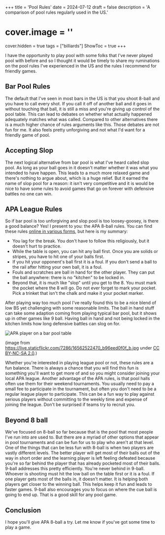 +++
title = 'Pool Rules'
date = 2024-07-12
draft = false
description = 'A comparison of pool rules regularly used in the US.'
# cover.image = ''
cover.hidden = true
tags = ["billiards"]
ShowToc = true
+++

I have the opportunity to play pool with some folks that I've
never played pool with before and so I thought it would be timely
to share my ruminations on the pool rules I've experienced
in the US and the rules I recommend for friendly games.

## Bar Pool Rules

The default that I've seen in most bars in the US is that you
shoot 8-ball and you have to
call every shot.  If you call it off of another ball and it goes in
without touching that ball, it is still a miss and you're giving up
control of the pool table.  This can lead to debates on whether
what actually happened adequately matches what was called.  Compared
to other alternatives there is a much higher chance of rules
arguments like this.  Those debates are not fun for me.
It also feels pretty unforgiving and not what
I'd want for a friendly game of pool.

## Accepting Slop

The next logical alternative from bar pool is what I've heard called
slop pool.  As long as your ball goes in it doesn't matter whether
it was what you intended to have happen.  This leads to a much more
relaxed game and there's nothing to argue about, which is a huge
relief.  But it earned the name of slop pool for a reason: it
isn't very competitive and it is would be nice to have some rules
to avoid games that go on forever with defensive battles no one
can win.

## APA League Rules

So if bar pool is too unforgiving and slop pool is too
loosey-goosey, is there a good balance?  Yes!  I present to you:
the APA 8-ball rules.  You can find these rules
[online in various forms](https://www.unlv.edu/sites/default/files/page_files/27/CampusRec_BilliardsRules.pdf), but here is my summary:

- You lag for the break.  You don't have to follow this religiously, but it doesn't hurt to practice.
- While the table is open, you can hit any ball first.  Once you are solids or stripes, you have to hit one of your balls first.
- If you hit your opponent's ball first it is a foul.  If you don't send a ball to the rail after hitting your own ball, it is a foul.
- Fouls and scratches are ball in hand for the other player.  They can put the ball anywhere: there is no "kitchen" to be locked in.
- Beyond that, it is much like "slop" until you get to the 8.  You must mark the pocket where the 8 will go.  Do not ever forget to mark your pocket.  Pick a trinket that isn't the chalk and make it your pocket marker.

After playing way too much pool I've really found this to be a
nice blend of low BS yet challenging with some reasonable limits.
The ball in hand stuff can take some adaption coming from
playing typical bar pool, but it shows up in other games like
9 ball.  Having ball in hand and not being locked in the kitchen
limits how long defensive battles can slog on for.

![APA player on a bar pool table](/posts/2024-07-12-pool-rules.jpg)

(image from https://live.staticflickr.com/7286/16562522470_b96eed0f0f_b.jpg
under [CC BY-NC-SA 2.0](https://creativecommons.org/licenses/by-nc-sa/2.0/).)

Whether you're interested in playing league pool or not, these rules
are a fun balance.  There is always a chance that you will find
this fun is something you'll want to get more of and so you might
consider joining your local APA league.  Another advantage of the
APA rules, is that pool halls often use them for their weekend
tournaments.  You usually need to pay a small fee to participate
in the tournament, but often you don't need to be a regular league
player to participate.  This can be a fun way to play against
serious players without committing to the weekly time and
expense of joining the league.  Don't be surprised if teams try
to recruit you.

## Beyond 8 ball

We've focused on 8-ball so far because that is the pool that most
people I've run into are used to.  But there are a myriad of other
options that appear in pool tournaments and can be fun for us to
play who aren't at that level.  One of the things that can be less
fun with 8-ball is when two players are vastly different levels.
The better player will get most of their balls out of the way in
short order and the learning player is left feeling defeated
because you're so far behind the player that has already pocketed
most of their balls.  9-ball addresses this pretty efficiently.
You're never behind in 9-ball.  Whoever is shooting must hit the
low ball on the table first or it is a foul.  If one player
gets most of the balls in, it doesn't matter.  It is helping
both players get closer to the winning ball.  This helps keep it
fun and leads to faster games.  9-ball also encourages you to focus
on where the cue ball is going to end up.  That is a good skill
for any pool game.

## Conclusion

I hope you'll give APA 8-ball a try.  Let me know if you've got
some time to play a game.
